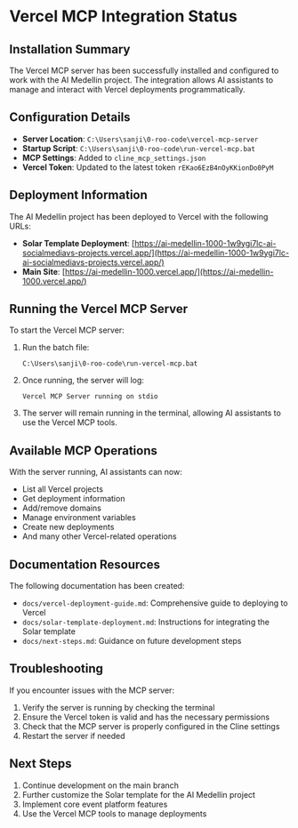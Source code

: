 # Vercel MCP Integration Status

## Installation Summary

The Vercel MCP server has been successfully installed and configured to work with the AI Medellin project. The integration allows AI assistants to manage and interact with Vercel deployments programmatically.

## Configuration Details

- **Server Location**: `C:\Users\sanji\0-roo-code\vercel-mcp-server`
- **Startup Script**: `C:\Users\sanji\0-roo-code\run-vercel-mcp.bat`
- **MCP Settings**: Added to `cline_mcp_settings.json`
- **Vercel Token**: Updated to the latest token `rEKao6EzB4nOyKKionDo0PyM`

## Deployment Information

The AI Medellin project has been deployed to Vercel with the following URLs:

- **Solar Template Deployment**: [https://ai-medellin-1000-1w9ygi7lc-ai-socialmediavs-projects.vercel.app/](https://ai-medellin-1000-1w9ygi7lc-ai-socialmediavs-projects.vercel.app/)
- **Main Site**: [https://ai-medellin-1000.vercel.app/](https://ai-medellin-1000.vercel.app/)

## Running the Vercel MCP Server

To start the Vercel MCP server:

1. Run the batch file:
   ```
   C:\Users\sanji\0-roo-code\run-vercel-mcp.bat
   ```

2. Once running, the server will log:
   ```
   Vercel MCP Server running on stdio
   ```

3. The server will remain running in the terminal, allowing AI assistants to use the Vercel MCP tools.

## Available MCP Operations

With the server running, AI assistants can now:

- List all Vercel projects
- Get deployment information
- Add/remove domains
- Manage environment variables
- Create new deployments
- And many other Vercel-related operations

## Documentation Resources

The following documentation has been created:

- `docs/vercel-deployment-guide.md`: Comprehensive guide to deploying to Vercel
- `docs/solar-template-deployment.md`: Instructions for integrating the Solar template
- `docs/next-steps.md`: Guidance on future development steps

## Troubleshooting

If you encounter issues with the MCP server:

1. Verify the server is running by checking the terminal
2. Ensure the Vercel token is valid and has the necessary permissions
3. Check that the MCP server is properly configured in the Cline settings
4. Restart the server if needed

## Next Steps

1. Continue development on the main branch
2. Further customize the Solar template for the AI Medellin project
3. Implement core event platform features
4. Use the Vercel MCP tools to manage deployments